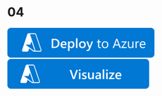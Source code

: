 # 04

[![Deploy To Azure](https://raw.githubusercontent.com/Azure/azure-quickstart-templates/master/1-CONTRIBUTION-GUIDE/images/deploytoazure.svg?sanitize=true)](https://portal.azure.com/#create/Microsoft.Template/uri/https%3A%2F%2Fraw.githubusercontent.com%2FAjsalemo%2Fcontainer-apps-troubleshooting-labs%2Fmain%2F04%2Farm.json)  [![Visualize](https://raw.githubusercontent.com/Azure/azure-quickstart-templates/master/1-CONTRIBUTION-GUIDE/images/visualizebutton.svg?sanitize=true)](http://armviz.io/#/?load=https%3A%2F%2Fraw.githubusercontent.com%2FAjsalemo%2Fcontainer-apps-troubleshooting-labs%2Fmain%2F04%2Farm.json)

